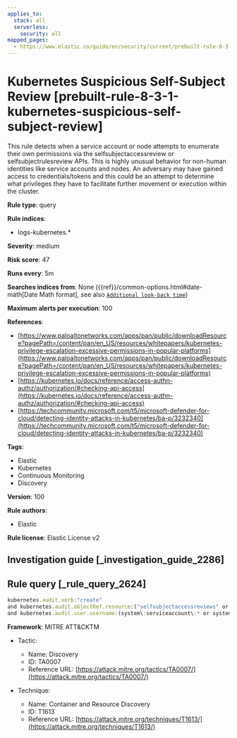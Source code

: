 ```yaml
---
applies_to:
  stack: all
  serverless:
    security: all
mapped_pages:
  - https://www.elastic.co/guide/en/security/current/prebuilt-rule-8-3-1-kubernetes-suspicious-self-subject-review.html
---
```


# Kubernetes Suspicious Self-Subject Review [prebuilt-rule-8-3-1-kubernetes-suspicious-self-subject-review]

This rule detects when a service account or node attempts to enumerate their own permissions via the selfsubjectaccessreview or selfsubjectrulesreview APIs. This is highly unusual behavior for non-human identities like service accounts and nodes. An adversary may have gained access to credentials/tokens and this could be an attempt to determine what privileges they have to facilitate further movement or execution within the cluster.

**Rule type**: query

**Rule indices**:

* logs-kubernetes.*

**Severity**: medium

**Risk score**: 47

**Runs every**: 5m

**Searches indices from**: None ({{ref}}/common-options.html#date-math[Date Math format], see also [`Additional look-back time`](docs-content://solutions/security/detect-and-alert/create-detection-rule.md#rule-schedule))

**Maximum alerts per execution**: 100

**References**:

* [https://www.paloaltonetworks.com/apps/pan/public/downloadResource?pagePath=/content/pan/en_US/resources/whitepapers/kubernetes-privilege-escalation-excessive-permissions-in-popular-platforms](https://www.paloaltonetworks.com/apps/pan/public/downloadResource?pagePath=/content/pan/en_US/resources/whitepapers/kubernetes-privilege-escalation-excessive-permissions-in-popular-platforms)
* [https://kubernetes.io/docs/reference/access-authn-authz/authorization/#checking-api-access](https://kubernetes.io/docs/reference/access-authn-authz/authorization/#checking-api-access)
* [https://techcommunity.microsoft.com/t5/microsoft-defender-for-cloud/detecting-identity-attacks-in-kubernetes/ba-p/3232340](https://techcommunity.microsoft.com/t5/microsoft-defender-for-cloud/detecting-identity-attacks-in-kubernetes/ba-p/3232340)

**Tags**:

* Elastic
* Kubernetes
* Continuous Monitoring
* Discovery

**Version**: 100

**Rule authors**:

* Elastic

**Rule license**: Elastic License v2

## Investigation guide [_investigation_guide_2286]



## Rule query [_rule_query_2624]

```js
kubernetes.audit.verb:"create"
and kubernetes.audit.objectRef.resource:("selfsubjectaccessreviews" or "selfsubjectrulesreviews")
and kubernetes.audit.user.username:(system\:serviceaccount\:* or system\:node\:*) or kubernetes.audit.impersonatedUser.username:(system\:serviceaccount\:* or system\:node\:*)
```

**Framework**: MITRE ATT&CKTM

* Tactic:

    * Name: Discovery
    * ID: TA0007
    * Reference URL: [https://attack.mitre.org/tactics/TA0007/](https://attack.mitre.org/tactics/TA0007/)

* Technique:

    * Name: Container and Resource Discovery
    * ID: T1613
    * Reference URL: [https://attack.mitre.org/techniques/T1613/](https://attack.mitre.org/techniques/T1613/)



